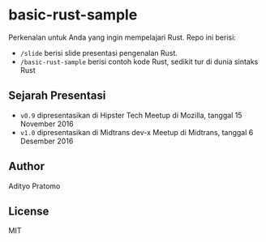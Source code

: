 # basic-rust-sample
Perkenalan untuk Anda yang ingin mempelajari Rust. Repo ini berisi:
- `/slide` berisi slide presentasi pengenalan Rust.
- `/basic-rust-sample` berisi contoh kode Rust, sedikit tur di dunia sintaks Rust

## Sejarah Presentasi
- `v0.9` dipresentasikan di Hipster Tech Meetup di Mozilla, tanggal 15 November 2016
- `v1.0` dipresentasikan di Midtrans dev-x Meetup di Midtrans, tanggal 6 Desember 2016

## Author
Adityo Pratomo

## License
MIT
